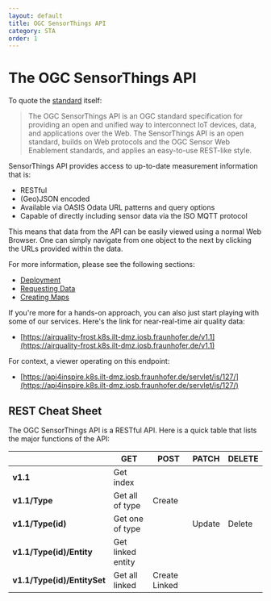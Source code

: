 ```yaml
---
layout: default
title: OGC SensorThings API
category: STA
order: 1
---
```


# The OGC SensorThings API

To quote the [standard](https://github.com/opengeospatial/sensorthings) itself:

> The OGC SensorThings API is an OGC standard specification for providing an open and unified way to interconnect IoT devices, data, and applications over the Web.
> The SensorThings API is an open standard, builds on Web protocols and the OGC Sensor Web Enablement standards, and applies an easy-to-use REST-like style.

SensorThings API provides access to up-to-date measurement information that is:

* RESTful
* (Geo)JSON encoded
* Available via OASIS Odata URL patterns and query options
* Capable of directly including sensor data via the ISO MQTT protocol

This means that data from the API can be easily viewed using a normal Web Browser. One can simply navigate from one object to the next by clicking the URLs provided within the data.

For more information, please see the following sections:
* [Deployment](2_Deploy.html)
* [Requesting Data](3_GettingData.html)
* [Creating Maps](4_Mapping.html)


If you're more for a hands-on approach, you can also just start playing with some of our services. Here's the link for near-real-time air quality data:
* [https://airquality-frost.k8s.ilt-dmz.iosb.fraunhofer.de/v1.1](https://airquality-frost.k8s.ilt-dmz.iosb.fraunhofer.de/v1.1)

For context, a viewer operating on this endpoint:
* [https://api4inspire.k8s.ilt-dmz.iosb.fraunhofer.de/servlet/is/127/](https://api4inspire.k8s.ilt-dmz.iosb.fraunhofer.de/servlet/is/127/)

## REST Cheat Sheet

The OGC SensorThings API is a RESTful API.
Here is a quick table that lists the major functions of the API:

|                             | GET               | POST          | PATCH  | DELETE |
|-----------------------------|-------------------|---------------|--------|--------|
| __v1.1__                    | Get index         |               |        |        |
| __v1.1/Type__               | Get all of type   | Create        |        |        |
| __v1.1/Type(id)__           | Get one of type   |               | Update | Delete |
| __v1.1/Type(id)/Entity__    | Get linked entity |               |        |        |
| __v1.1/Type(id)/EntitySet__ | Get all linked    | Create Linked |        |        |



